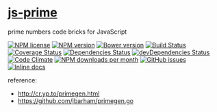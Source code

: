 [js-prime](http://aureooms.github.io/js-prime)
==

prime numbers code bricks for JavaScript

[![NPM license](http://img.shields.io/npm/l/aureooms-js-prime.svg?style=flat)](https://raw.githubusercontent.com/aureooms/js-prime/master/LICENSE)
[![NPM version](http://img.shields.io/npm/v/aureooms-js-prime.svg?style=flat)](https://www.npmjs.org/package/aureooms-js-prime)
[![Bower version](http://img.shields.io/bower/v/aureooms-js-prime.svg?style=flat)](http://bower.io/search/?q=aureooms-js-prime)
[![Build Status](http://img.shields.io/travis/aureooms/js-prime.svg?style=flat)](https://travis-ci.org/aureooms/js-prime)
[![Coverage Status](http://img.shields.io/coveralls/aureooms/js-prime.svg?style=flat)](https://coveralls.io/r/aureooms/js-prime)
[![Dependencies Status](http://img.shields.io/david/aureooms/js-prime.svg?style=flat)](https://david-dm.org/aureooms/js-prime#info=dependencies)
[![devDependencies Status](http://img.shields.io/david/dev/aureooms/js-prime.svg?style=flat)](https://david-dm.org/aureooms/js-prime#info=devDependencies)
[![Code Climate](http://img.shields.io/codeclimate/github/aureooms/js-prime.svg?style=flat)](https://codeclimate.com/github/aureooms/js-prime)
[![NPM downloads per month](http://img.shields.io/npm/dm/aureooms-js-prime.svg?style=flat)](https://www.npmjs.org/package/aureooms-js-prime)
[![GitHub issues](http://img.shields.io/github/issues/aureooms/js-prime.svg?style=flat)](https://github.com/aureooms/js-prime/issues)
[![Inline docs](http://inch-ci.org/github/aureooms/js-prime.svg?branch=master&style=shields)](http://inch-ci.org/github/aureooms/js-prime)

reference:

 - http://cr.yp.to/primegen.html
 - https://github.com/jbarham/primegen.go

